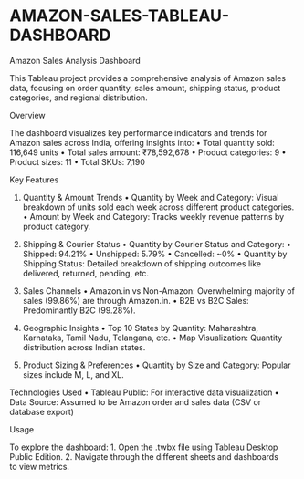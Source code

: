 # AMAZON-SALES-TABLEAU-DASHBOARD
Amazon Sales Analysis Dashboard

This Tableau project provides a comprehensive analysis of Amazon sales data, focusing on order quantity, sales amount, shipping status, product categories, and regional distribution.

Overview

The dashboard visualizes key performance indicators and trends for Amazon sales across India, offering insights into:
	•	Total quantity sold: 116,649 units
	•	Total sales amount: ₹78,592,678
	•	Product categories: 9
	•	Product sizes: 11
	•	Total SKUs: 7,190

Key Features

1. Quantity & Amount Trends
	•	Quantity by Week and Category: Visual breakdown of units sold each week across different product categories.
	•	Amount by Week and Category: Tracks weekly revenue patterns by product category.

2. Shipping & Courier Status
	•	Quantity by Courier Status and Category:
	•	Shipped: 94.21%
	•	Unshipped: 5.79%
	•	Cancelled: ~0%
	•	Quantity by Shipping Status: Detailed breakdown of shipping outcomes like delivered, returned, pending, etc.

3. Sales Channels
	•	Amazon.in vs Non-Amazon: Overwhelming majority of sales (99.86%) are through Amazon.in.
	•	B2B vs B2C Sales: Predominantly B2C (99.28%).

4. Geographic Insights
	•	Top 10 States by Quantity: Maharashtra, Karnataka, Tamil Nadu, Telangana, etc.
	•	Map Visualization: Quantity distribution across Indian states.

5. Product Sizing & Preferences
	•	Quantity by Size and Category: Popular sizes include M, L, and XL.

Technologies Used
	•	Tableau Public: For interactive data visualization
	•	Data Source: Assumed to be Amazon order and sales data (CSV or database export)

Usage

To explore the dashboard:
	1.	Open the .twbx file using Tableau Desktop Public Edition.
	2.	Navigate through the different sheets and dashboards to view metrics.
